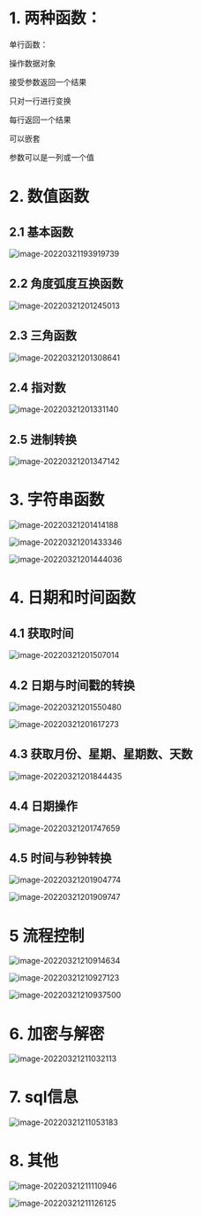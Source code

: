 # 1. 两种函数：

单行函数：

操作数据对象 

接受参数返回一个结果 

只对一行进行变换 

每行返回一个结果 

可以嵌套 

参数可以是一列或一个值

# 2. 数值函数

## 2.1 基本函数

![image-20220321193919739](D:\编程学习\笔记\MySQL\image-20220321193919739.png)

## 2.2 角度弧度互换函数

![image-20220321201245013](D:\编程学习\笔记\MySQL\image-20220321201245013.png)

## 2.3 三角函数

![image-20220321201308641](D:\编程学习\笔记\MySQL\image-20220321201308641.png)

## 2.4 指对数

![image-20220321201331140](D:\编程学习\笔记\MySQL\image-20220321201331140.png)

## 2.5 进制转换

![image-20220321201347142](D:\编程学习\笔记\MySQL\image-20220321201347142.png)

# 3. 字符串函数

![image-20220321201414188](D:\编程学习\笔记\MySQL\image-20220321201414188.png)



![image-20220321201433346](D:\编程学习\笔记\MySQL\image-20220321201433346.png)

![image-20220321201444036](D:\编程学习\笔记\MySQL\image-20220321201444036.png)



# 4. 日期和时间函数

## 4.1 获取时间

![image-20220321201507014](D:\编程学习\笔记\MySQL\image-20220321201507014.png)

## 4.2 日期与时间戳的转换

![image-20220321201550480](D:\编程学习\笔记\MySQL\image-20220321201550480.png)

![image-20220321201617273](D:\编程学习\笔记\MySQL\image-20220321201617273.png)

## 4.3 获取月份、星期、星期数、天数

![image-20220321201844435](D:\编程学习\笔记\MySQL\image-20220321201844435.png)

## 4.4 日期操作

![image-20220321201747659](D:\编程学习\笔记\MySQL\image-20220321201747659.png)

## 4.5 时间与秒钟转换

![image-20220321201904774](D:\编程学习\笔记\MySQL\image-20220321201904774.png)



![image-20220321201909747](D:\编程学习\笔记\MySQL\image-20220321201909747.png)

# 5 流程控制

![image-20220321210914634](D:\编程学习\笔记\MySQL\image-20220321210914634.png)

![image-20220321210927123](D:\编程学习\笔记\MySQL\image-20220321210927123.png)

![image-20220321210937500](D:\编程学习\笔记\MySQL\image-20220321210937500.png)

# 6. 加密与解密

![image-20220321211032113](D:\编程学习\笔记\MySQL\image-20220321211032113.png)

# 7. sql信息

![image-20220321211053183](D:\编程学习\笔记\MySQL\image-20220321211053183.png)

# 8. 其他

![image-20220321211110946](D:\编程学习\笔记\MySQL\image-20220321211110946.png)

![image-20220321211126125](D:\编程学习\笔记\MySQL\image-20220321211126125.png)



























